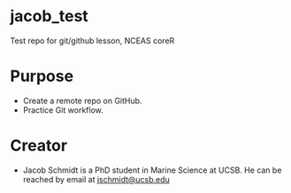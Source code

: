 # jacob_test
Test repo for git/github lesson, NCEAS coreR 

# Purpose
- Create a remote repo on GitHub.
- Practice Git workflow.

# Creator
- Jacob Schmidt is a PhD student in Marine Science at UCSB. He can be reached by email at [jschmidt@ucsb.edu](mailto:jschmidt@ucsb.edu)
